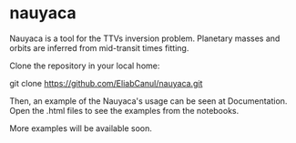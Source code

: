 # nauyaca
Nauyaca is a tool for the TTVs inversion problem. Planetary masses and orbits are inferred from mid-transit times fitting.

Clone the repository in your local home:

git clone https://github.com/EliabCanul/nauyaca.git


Then, an example of the Nauyaca's usage can be seen at Documentation. Open the .html files to see the examples from the notebooks.

More examples will be available soon.
